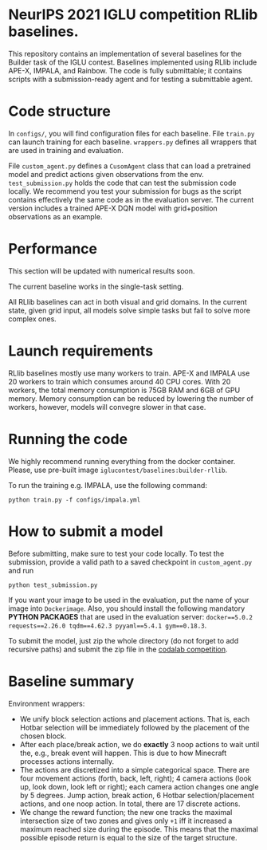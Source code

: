 # NeurIPS 2021 IGLU competition RLlib baselines. 

This repository contains an implementation of several baselines for the Builder task of the IGLU contest.
Baselines implemented using RLlib include APE-X, IMPALA, and Rainbow. The code is fully submittable; it contains scripts with a submission-ready agent and for testing a submittable agent.


# Code structure

In `configs/`, you will find configuration files for each baseline. File `train.py` can launch training for each baseline. `wrappers.py` defines all wrappers that are used in training and evaluation. 

File `custom_agent.py` defines a `CusomAgent` class that can load a pretrained model and predict actions given observations from the env. `test_submission.py` holds the code that can test the submission code locally. We recommend you test your submission for bugs as the script contains effectively the same code as in the evaluation server. The current version includes a trained APE-X DQN model with grid+position observations as an example.

# Performance 

This section will be updated with numerical results soon. 

The current baseline works in the single-task setting. 

All RLlib baselines can act in both visual and grid domains. In the current state, given grid input, all models solve simple tasks but fail to solve more complex ones.

# Launch requirements

RLlib baselines mostly use many workers to train. APE-X and IMPALA use 20 workers to train which consumes around 40 CPU cores. With 20 workers, the total memory consumption is 75GB RAM and 6GB of GPU memory. Memory consumption can be reduced by lowering the number of workers, however, models will convegre slower in that case.

# Running the code

We highly recommend running everything from the docker container. Please, use pre-built image `iglucontest/baselines:builder-rllib`.

To run the training e.g. IMPALA, use the following command:

```
python train.py -f configs/impala.yml
```

# How to submit a model

Before submitting, make sure to test your code locally.
To test the submission, provide a valid path to a saved checkpoint in `custom_agent.py` and run

```
python test_submission.py
```

If you want your image to be used in the evaluation, put the name of your image into `Dockerimage`. Also, you should install the following mandatory **PYTHON PACKAGES** that are used in the evaluation server:
`docker==5.0.2 requests==2.26.0 tqdm==4.62.3 pyyaml==5.4.1 gym==0.18.3`.

To submit the model, just zip the whole directory (do not forget to add recursive paths) and submit the zip file in the [codalab competition](https://competitions.codalab.org/competitions/33828).

# Baseline summary

Environment wrappers:

  * We unify block selection actions and placement actions. That is, each Hotbar selection will be immediately followed by the placement of the chosen block.
  * After each place/break action, we do **exactly** 3 noop actions to wait until the, e.g., break event will happen. This is due to how Minecraft processes actions internally.
  * The actions are discretized into a simple categorical space. There are four movement actions (forth, back, left, right); 4 camera actions (look up, look down, look left or right); each camera action changes one angle by 5 degrees. Jump action, break action, 6 Hotbar selection/placement actions, and one noop action. In total, there are 17 discrete actions.
  * We change the reward function; the new one tracks the maximal intersection size of two zones and gives only `+1` iff it increased a maximum reached size during the episode. This means that the maximal possible episode return is equal to the size of the target structure.